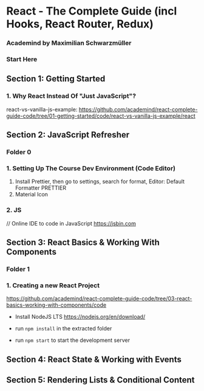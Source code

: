 # React - The Complete Guide (incl Hooks, React Router, Redux)

### Academind by Maximilian Schwarzmüller

### Start Here

## Section 1: Getting Started

### 1. Why React Instead Of "Just JavaScript"?

react-vs-vanilla-js-example:
https://github.com/academind/react-complete-guide-code/tree/01-getting-started/code/react-vs-vanilla-js-example/react

## Section 2: JavaScript Refresher

### Folder 0

### 1. Setting Up The Course Dev Environment (Code Editor)

1. Install Prettier, then go to settings, search for format,
   Editor: Default Formatter PRETTIER
2. Material Icon

### 2. JS

// Online IDE to code in JavaScript
https://jsbin.com

## Section 3: React Basics & Working With Components

### Folder 1

### 1. Creating a new React Project

https://github.com/academind/react-complete-guide-code/tree/03-react-basics-working-with-components/code

- Install NodeJS LTS
  https://nodejs.org/en/download/

- run `npm install` in the extracted folder
- run `npm start` to start the development server

## Section 4: React State & Working with Events

## Section 5: Rendering Lists & Conditional Content
